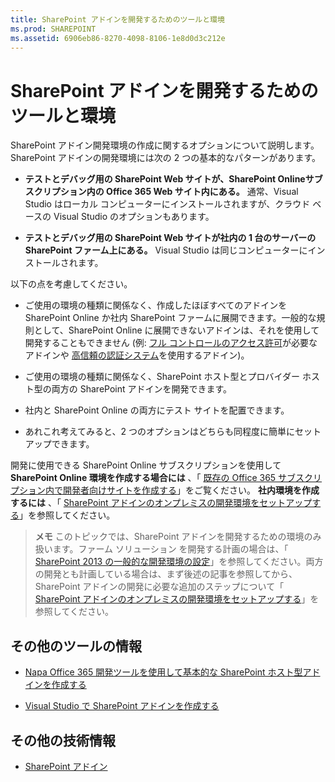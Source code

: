 ```yaml
---
title: SharePoint アドインを開発するためのツールと環境
ms.prod: SHAREPOINT
ms.assetid: 6906eb86-8270-4098-8106-1e8d0d3c212e
---
```



# SharePoint アドインを開発するためのツールと環境
SharePoint アドイン開発環境の作成に関するオプションについて説明します。
SharePoint アドインの開発環境には次の 2 つの基本的なパターンがあります。





- **テストとデバッグ用の SharePoint Web サイトが、SharePoint Onlineサブスクリプション内の Office 365 Web サイト内にある。** 通常、Visual Studio はローカル コンピューターにインストールされますが、クラウド ベースの Visual Studio のオプションもあります。


- **テストとデバッグ用の SharePoint Web サイトが社内の 1 台のサーバーの SharePoint ファーム上にある。** Visual Studio は同じコンピューターにインストールされます。



以下の点を考慮してください。





- ご使用の環境の種類に関係なく、作成したほぼすべてのアドインを SharePoint Online か社内 SharePoint ファームに展開できます。一般的な規則として、SharePoint Online に展開できないアドインは、それを使用して開発することもできません (例:  [フル コントロールのアクセス許可](add-in-permissions-in-sharepoint-2013.md)が必要なアドインや [高信頼の認証システム](creating-sharepoint-add-ins-that-use-high-trust-authorization.md)を使用するアドイン)。


- ご使用の環境の種類に関係なく、SharePoint ホスト型とプロバイダー ホスト型の両方の SharePoint アドインを開発できます。


- 社内と SharePoint Online の両方にテスト サイトを配置できます。


- あれこれ考えてみると、2 つのオプションはどちらも同程度に簡単にセットアップできます。


開発に使用できる SharePoint Online サブスクリプションを使用して **SharePoint Online 環境を作成する場合には** 、「 [既存の Office 365 サブスクリプション内で開発者向けサイトを作成する](create-a-developer-site-on-an-existing-office-365-subscription.md)」をご覧ください。 **社内環境を作成するには** 、「 [SharePoint アドインのオンプレミスの開発環境をセットアップする](set-up-an-on-premises-development-environment-for-sharepoint-add-ins.md)」を参照してください。
> **メモ**
> このトピックでは、SharePoint アドインを開発するための環境のみ扱います。ファーム ソリューション を開発する計画の場合は、「 [SharePoint 2013 の一般的な開発環境の設定](http://msdn.microsoft.com/library/08e4e4e1-d960-43fa-85df-f3c279ed6927%28Office.15%29.aspx)」を参照してください。両方の開発とも計画している場合は、まず後述の記事を参照してから、SharePoint アドインの開発に必要な追加のステップについて「 [SharePoint アドインのオンプレミスの開発環境をセットアップする](set-up-an-on-premises-development-environment-for-sharepoint-add-ins.md)」を参照してください。 





## その他のツールの情報


-  [Napa Office 365 開発ツールを使用して基本的な SharePoint ホスト型アドインを作成する](create-a-basic-sharepoint-hosted-add-in-by-using-napa-office-365-development-too.md)


-  [Visual Studio で SharePoint アドインを作成する](create-sharepoint-add-ins-in-visual-studio.md)



## その他の技術情報
<a name="bk_addresources"> </a>


-  [SharePoint アドイン](sharepoint-add-ins.md)




